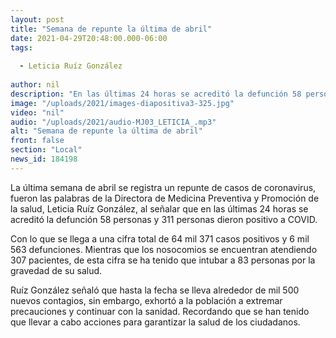 ```yaml
---
layout: post
title: "Semana de repunte la última de abril"
date: 2021-04-29T20:48:00.000-06:00
tags:
  
  - Leticia Ruíz González
  
author: nil
description: "En las últimas 24 horas se acreditó la defunción 58 personas y 311 personas dieron positivo a COVID."
image: "/uploads/2021/images-diapositiva3-325.jpg"
video: "nil"
audio: "/uploads/2021/audio-MJ03_LETICIA_.mp3"
alt: "Semana de repunte la última de abril"
front: false
section: "Local"
news_id: 184198
---
```


La última semana de abril se registra un repunte de casos de coronavirus, fueron las palabras de la Directora de Medicina Preventiva y Promoción de la salud, Leticia Ruíz González, al señalar que en las últimas 24 horas se acreditó la defunción 58 personas y 311 personas dieron positivo a COVID.
 
Con lo que se llega a una cifra total de 64 mil 371 casos positivos y 6 mil 563 defunciones. Mientras que los nosocomios se encuentran atendiendo 307 pacientes, de esta cifra se ha tenido que intubar a 83 personas por la gravedad de su salud.

Ruíz González señaló que hasta la fecha se lleva alrededor de mil 500 nuevos contagios, sin embargo, exhortó a la población a extremar precauciones y continuar con la sanidad. Recordando que se han tenido que llevar a cabo acciones para garantizar la salud de los ciudadanos.
